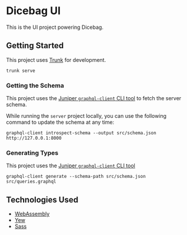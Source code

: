 # Dicebag UI
This is the UI project powering Dicebag.

## Getting Started
This project uses [Trunk](https://trunkrs.dev) for development.

```
trunk serve
```

### Getting the Schema
This project uses the [Juniper `graphql-client` CLI tool](https://github.com/graphql-rust/graphql-client/tree/master/graphql_client_cli) to fetch the server schema.

While running the `server` project locally, you can use the following command to update the schema at any time:

`graphql-client introspect-schema --output src/schema.json http://127.0.0.1:8000`

### Generating Types
This project uses the [Juniper `graphql-client` CLI tool](https://github.com/graphql-rust/graphql-client/tree/master/graphql_client_cli)

`graphql-client generate --schema-path src/schema.json src/queries.graphql`

## Technologies Used
- [WebAssembly](https://webassembly.org/)
- [Yew](https://yew.rs)
- [Sass](https://sass-lang.com/)
